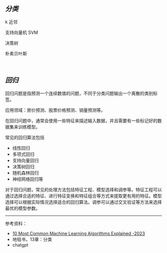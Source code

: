 
## _分类_

k 近邻

支持向量机 SVM

决策树

朴素贝叶斯





</br>

## _回归_

回归问题是指预测一个连续数值的问题，不同于分类问题输出一个离散的类别标签。

应用领域：房价预测、股票价格预测、销量预测等。


在回归问题中，通常会使用一些特征来描述输入数据，并且需要有一些标记好的数据集来训练模型。

常见的回归算法包括
- 线性回归
- 多项式回归
- 支持向量回归
- 决策树回归
- 随机森林回归
- 神经网络回归等

对于回归问题，常见的处理方法包括特征工程、模型选择和调参等。特征工程可以通过选择合适的特征、进行特征变换和特征组合等方式来提取更有用的特征。模型选择可以根据实际情况选择适合的回归算法。调参可以通过交叉验证等方法来选择最优的模型参数。







----------------

参考资料：
- [10 Most Common Machine Learning Algorithms Explained -2023](https://medium.com/@riteshgupta.ai/10-most-common-machine-learning-algorithms-explained-2023-d7cfe41c2616)
- 地毯书，13章：分类
- chatgpt